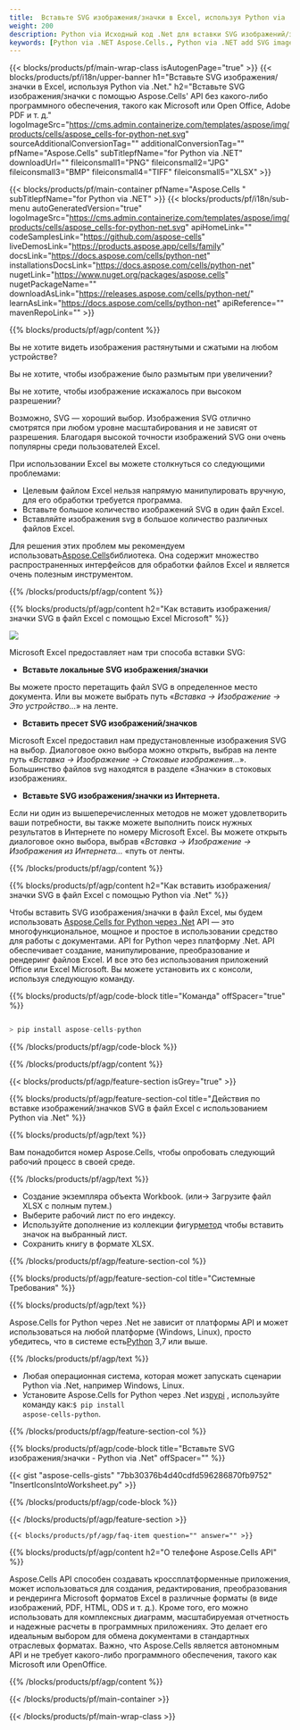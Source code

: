 ```yaml
---
title:  Вставьте SVG изображения/значки в Excel, используя Python via .Net.
weight: 200
description: Python via Исходный код .Net для вставки SVG изображений/значков в Excel.
keywords: [Python via .NET Aspose.Cells., Python via .NET add SVG images/Icons into Excel., Python via .NET insert SVG images/Icons into Excel., Python via .NET create SVG images/Icons in Excel]
---
```

{{< blocks/products/pf/main-wrap-class isAutogenPage="true" >}}
{{< blocks/products/pf/i18n/upper-banner h1="Вставьте SVG изображения/значки в Excel, используя Python via .Net." h2="Вставьте SVG изображения/значки с помощью Aspose.Cells\' API без какого-либо программного обеспечения, такого как Microsoft или Open Office, Adobe PDF и т. д." logoImageSrc="https://cms.admin.containerize.com/templates/aspose/img/products/cells/aspose_cells-for-python-net.svg" sourceAdditionalConversionTag="" additionalConversionTag="" pfName="Aspose.Cells" subTitlepfName="for Python via .NET" downloadUrl="" fileiconsmall1="PNG" fileiconsmall2="JPG" fileiconsmall3="BMP" fileiconsmall4="TIFF" fileiconsmall5="XLSX" >}}

{{< blocks/products/pf/main-container pfName="Aspose.Cells " subTitlepfName="for Python via .NET" >}}
{{< blocks/products/pf/i18n/sub-menu autoGeneratedVersion="true" logoImageSrc="https://cms.admin.containerize.com/templates/aspose/img/products/cells/aspose_cells-for-python-net.svg" apiHomeLink="" codeSamplesLink="https://github.com/aspose-cells" liveDemosLink="https://products.aspose.app/cells/family" docsLink="https://docs.aspose.com/cells/python-net" installationsDocsLink="https://docs.aspose.com/cells/python-net" nugetLink="https://www.nuget.org/packages/aspose.cells" nugetPackageName="" downloadAsLink="https://releases.aspose.com/cells/python-net/" learnAsLink="https://docs.aspose.com/cells/python-net" apiReference="" mavenRepoLink="" >}}

{{% blocks/products/pf/agp/content %}}

Вы не хотите видеть изображения растянутыми и сжатыми на любом устройстве?

Вы не хотите, чтобы изображение было размытым при увеличении?

Вы не хотите, чтобы изображение искажалось при высоком разрешении?

Возможно, SVG — хороший выбор. Изображения SVG отлично смотрятся при любом уровне масштабирования и не зависят от разрешения. Благодаря высокой точности изображений SVG они очень популярны среди пользователей Excel.

При использовании Excel вы можете столкнуться со следующими проблемами:

+ Целевым файлом Excel нельзя напрямую манипулировать вручную, для его обработки требуется программа.
+ Вставьте большое количество изображений SVG в один файл Excel.
+ Вставляйте изображения svg в большое количество различных файлов Excel.

 Для решения этих проблем мы рекомендуем использовать[Aspose.Cells](https://products.aspose.com/cells/)библиотека. Она содержит множество распространенных интерфейсов для обработки файлов Excel и является очень полезным инструментом.

{{% /blocks/products/pf/agp/content %}}

{{% blocks/products/pf/agp/content h2="Как вставить изображения/значки SVG в файл Excel с помощью Excel Microsoft" %}}

![](/cells/ru/net/icons/insert-icons-to-excel/sample.png)

Microsoft Excel предоставляет нам три способа вставки SVG:

+  **Вставьте локальные SVG изображения/значки**

Вы можете просто перетащить файл SVG в определенное место документа. Или вы можете выбрать путь «*Вставка -> Изображение -> Это устройство...*» на ленте.

+  **Вставить пресет SVG изображений/значков**

Microsoft Excel предоставил нам предустановленные изображения SVG на выбор. Диалоговое окно выбора можно открыть, выбрав на ленте путь «*Вставка -> Изображение -> Стоковые изображения...*». Большинство файлов svg находятся в разделе «Значки» в стоковых изображениях.

+  **Вставьте SVG изображения/значки из Интернета.**

Если ни один из вышеперечисленных методов не может удовлетворить ваши потребности, вы также можете выполнить поиск нужных результатов в Интернете по номеру Microsoft Excel. Вы можете открыть диалоговое окно выбора, выбрав «*Вставка -> Изображение -> Изображения из Интернета...* «путь от ленты.

{{% /blocks/products/pf/agp/content %}}

{{% blocks/products/pf/agp/content h2="Как вставить изображения/значки SVG в файл Excel с помощью Python via .Net" %}}

 Чтобы вставить SVG изображения/значки в файл Excel, мы будем использовать
 [Aspose.Cells for Python через .Net](https://pypi.org/project/aspose-cells-python/) 
 API — это многофункциональное, мощное и простое в использовании средство для работы с документами. API for Python через платформу .Net. API обеспечивает создание, манипулирование, преобразование и рендеринг файлов Excel. И все это без использования приложений Office или Excel Microsoft. Вы можете установить их с консоли, используя следующую команду.

{{% blocks/products/pf/agp/code-block title="Команда" offSpacer="true" %}}

```cs

> pip install aspose-cells-python

```

{{% /blocks/products/pf/agp/code-block %}}

{{% /blocks/products/pf/agp/content %}}

{{< blocks/products/pf/agp/feature-section isGrey="true" >}}

{{% blocks/products/pf/agp/feature-section-col title="Действия по вставке изображений/значков SVG в файл Excel с использованием Python via .Net" %}}

{{% blocks/products/pf/agp/text %}}

Вам понадобится номер Aspose.Cells, чтобы опробовать следующий рабочий процесс в своей среде.

{{% /blocks/products/pf/agp/text %}}

+ Создание экземпляра объекта Workbook. (или-> Загрузите файл XLSX с полным путем.)
+ Выберите рабочий лист по его индексу.
 + Используйте дополнение из коллекции фигур[метод](https://reference.aspose.com/cells/python-net/aspose.cells.drawing/shapecollection/) чтобы вставить значок на выбранный лист.
+ Сохранить книгу в формате XLSX.

{{% /blocks/products/pf/agp/feature-section-col %}}

{{% blocks/products/pf/agp/feature-section-col title="Системные Требования" %}}

{{% blocks/products/pf/agp/text %}}

 Aspose.Cells for Python через .Net не зависит от платформы API и может использоваться на любой платформе (Windows, Linux), просто убедитесь, что в системе есть[Python](https://www.python.org/downloads/) 3,7 или выше.
 
{{% /blocks/products/pf/agp/text %}}

-  Любая операционная система, которая может запускать сценарии Python via .Net, например Windows, Linux.
-  Установите Aspose.Cells for Python через .Net из<a href="https://pypi.org/project/aspose-cells-python/">pypi</a> , используйте команду как:<code>$ pip install aspose-cells-python</code>.

{{% /blocks/products/pf/agp/feature-section-col %}}

{{% blocks/products/pf/agp/code-block title="Вставьте SVG изображения/значки - Python via .Net" offSpacer="" %}}

{{< gist "aspose-cells-gists" "7bb30376b4d40cdfd596286870fb9752" "InsertIconsIntoWorksheet.py" >}}

{{% /blocks/products/pf/agp/code-block %}}

{{< /blocks/products/pf/agp/feature-section >}}

    {{< blocks/products/pf/agp/faq-item question="" answer="" >}}
 

<!-- aboutfile Starts -->

{{% blocks/products/pf/agp/content h2="О телефоне Aspose.Cells API" %}}

Aspose.Cells API способен создавать кроссплатформенные приложения, может использоваться для создания, редактирования, преобразования и рендеринга Microsoft форматов Excel в различные форматы (в виде изображений, PDF, HTML, ODS и т. д.). Кроме того, его можно использовать для комплексных диаграмм, масштабируемая отчетность и надежные расчеты в программных приложениях. Это делает его идеальным выбором для обмена документами в стандартных отраслевых форматах. Важно, что Aspose.Cells является автономным API и не требует какого-либо программного обеспечения, такого как Microsoft или OpenOffice.

{{% /blocks/products/pf/agp/content %}}



<!-- aboutfile Ends -->
<!--
{{< blocks/products/pf/agp/other-supported-section title="Other Supported Splitting Formats" subTitle="Using Python via .NET, One can also split large file into chunks of many other file formats including." >}}

{{< blocks/products/pf/agp/other-supported-section-item href="https://products.aspose.com/cells/net/splitter/ods/" name="ODS" description="OpenDocument Spreadsheet File" >}}
{{< blocks/products/pf/agp/other-supported-section-item href="https://products.aspose.com/cells/net/splitter/xls/" name="XLS" description="Excel Binary Format" >}}
{{< blocks/products/pf/agp/other-supported-section-item href="https://products.aspose.com/cells/net/splitter/xlsb/" name="XLSB" description="Binary Excel Workbook File" >}}
{{< blocks/products/pf/agp/other-supported-section-item href="https://products.aspose.com/cells/net/splitter/xlsm/" name="XLSM" description="Spreadsheet File" >}}

{{< /blocks/products/pf/agp/other-supported-section >}}

-->

{{< /blocks/products/pf/main-container >}}
    
{{< /blocks/products/pf/main-wrap-class >}}
